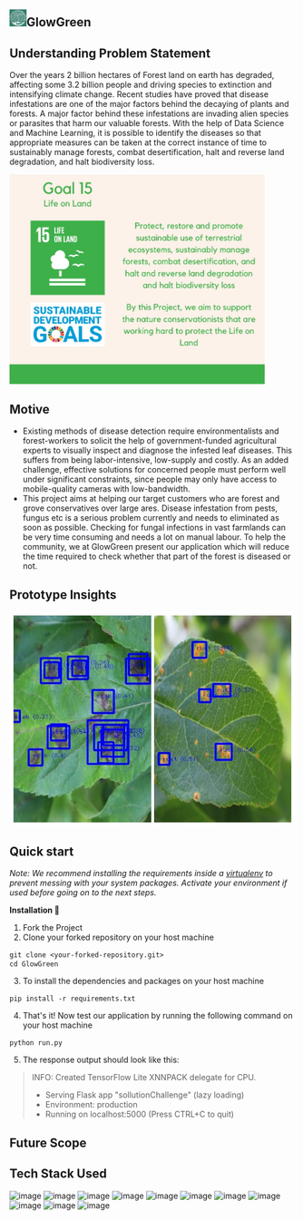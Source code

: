 ## <img src="READMEassets/gglogo3.png" alt="GlowGreenlogo" width="30"/>GlowGreen 

## Understanding Problem Statement

Over the years 2 billion hectares of Forest land on earth has degraded, affecting some 3.2 billion people and driving species to extinction and intensifying climate change. Recent studies have proved that disease infestations are one of the major factors behind the decaying of plants and forests. A major factor behind these infestations are invading alien species or parasites that harm our valuable forests. With the help of Data Science and Machine Learning, it is possible to identify the diseases so that appropriate measures can be taken at the correct instance of time to sustainably manage forests, combat desertification, halt and reverse land degradation, and halt biodiversity loss.

<img src="READMEassets/goal15.jpeg" alt="goal" width="450"/>

## Motive

- Existing methods of disease detection require environmentalists and forest-workers to solicit the help of government-funded agricultural experts to visually inspect and diagnose the infested leaf diseases. This suffers from being labor-intensive, low-supply and costly. As an added challenge, effective solutions for concerned people must perform well under significant constraints, since people may only have access to mobile-quality cameras with low-bandwidth.
- This project aims at helping our target customers who are forest and grove conservatives over large ares. Disease infestation from pests, fungus etc is a serious problem currently and needs to eliminated as soon as possible. Checking for fungal infections in vast farmlands can be very time consuming and needs a lot on manual labour. To help the community, we at GlowGreen present our application which will reduce the time required to check whether that part of the forest is diseased or not.


## Prototype Insights
![image](READMEassets/collage.jpeg)

## Quick start
*Note:
We recommend installing the requirements inside a [virtualenv](https://virtualenv.pypa.io/en/stable/) to prevent
messing with your system packages. Activate your environment if used before going on to the next steps.*

**Installation 🚀**
1. Fork the Project
2. Clone your forked repository on your host machine  
```(bash)
git clone <your-forked-repository.git>
cd GlowGreen
```
3. To install the dependencies and packages on your host machine
```(python)
pip install -r requirements.txt
```
4. That's it! Now test our application by running the following command on your host machine
```(python)
python run.py
```
5. The response output should look like this:
> INFO: Created TensorFlow Lite XNNPACK delegate for CPU.
> * Serving Flask app "sollutionChallenge" (lazy loading)
> * Environment: production
> * Running on localhost:5000 (Press CTRL+C to quit)

## Future Scope

## Tech Stack Used

![image](https://img.shields.io/badge/Python-3776AB?style=for-the-badge&logo=python&logoColor=white)
![image](https://img.shields.io/badge/Numpy-013243?style=for-the-badge&logo=numpy&logoColor=white)
![image](https://img.shields.io/badge/Pandas-130654?style=for-the-badge&logo=pandas&logoColor=white)
![image](https://img.shields.io/badge/Tensorflow-FF7100?style=for-the-badge&logo=tensorflow&logoColor=white)
![image](https://img.shields.io/badge/Keras-D00000?style=for-the-badge&logo=keras&logoColor=white)
![image](https://img.shields.io/badge/Tensorflow_Lite-FF7100?style=for-the-badge&logo=tensorflow&logoColor=white)
![image](https://img.shields.io/badge/scikit_learn-F7931E?style=for-the-badge&logo=scikit-learn&logoColor=white)
![image](https://img.shields.io/badge/Streamlit-EA6566?style=for-the-badge&logo=streamlit&logoColor=white)
![image](https://img.shields.io/badge/Flask-000000?style=for-the-badge&logo=flask&logoColor=white)
![image](https://img.shields.io/badge/JavaScript-323330?style=for-the-badge&logo=javascript&logoColor=F7DF1E)
![image](https://img.shields.io/badge/Flutter-2B74D7?style=for-the-badge&logo=flutter&logoColor=FFFFFF)
